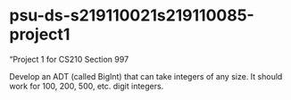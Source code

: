 # psu-ds-s219110021s219110085-project1
“Project 1 for CS210 Section 997

Develop an ADT (called BigInt) that can take integers of any size. It should work for
100, 200, 500, etc. digit integers.

